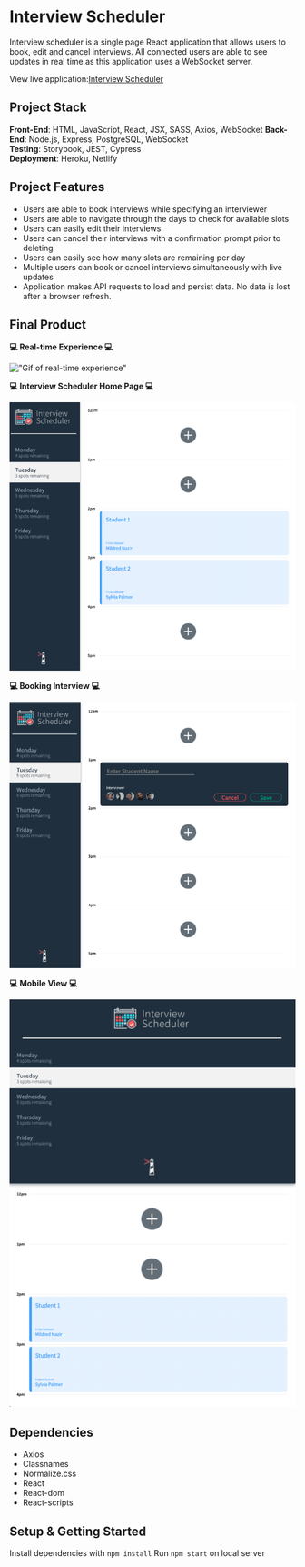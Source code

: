 # Interview Scheduler

Interview scheduler is a single page React application that allows users to book, edit and cancel interviews. All connected users are able to see updates in real time as this application uses a WebSocket server.

View live application:<a href="https://scheduler-lhl-as.netlify.app/" target="_blank">Interview Scheduler</a>

## Project Stack

**Front-End**: HTML, JavaScript, React, JSX, SASS, Axios, WebSocket
**Back-End**: Node.js, Express, PostgreSQL, WebSocket  
**Testing**: Storybook, JEST, Cypress  
**Deployment**: Heroku, Netlify

## Project Features

- Users are able to book interviews while specifying an interviewer
- Users are able to navigate through the days to check for available slots
- Users can easily edit their interviews
- Users can cancel their interviews with a confirmation prompt prior to deleting
- Users can easily see how many slots are remaining per day
- Multiple users can book or cancel interviews simultaneously with live updates
- Application makes API requests to load and persist data. No data is lost after a browser refresh.

## Final Product

**:computer: Real-time Experience :computer:**

!["Gif of real-time experience"](https://github.com/angel-sinn/LHL_scheduler/blob/master/docs/app-live.gif)

**:computer: Interview Scheduler Home Page :computer:**

!["Screenshot of home page"](https://github.com/angel-sinn/LHL_scheduler/blob/master/docs/app-home.png)

**:computer: Booking Interview :computer:**

!["Screenshot of form"](https://github.com/angel-sinn/LHL_scheduler/blob/master/docs/app-form.png)

**:computer: Mobile View :computer:**

!["Screenshot of mobile view"](https://github.com/angel-sinn/LHL_scheduler/blob/master/docs/app-mobile.png)

## Dependencies

- Axios
- Classnames
- Normalize.css
- React
- React-dom
- React-scripts

## Setup & Getting Started

Install dependencies with `npm install`
Run `npm start` on local server
